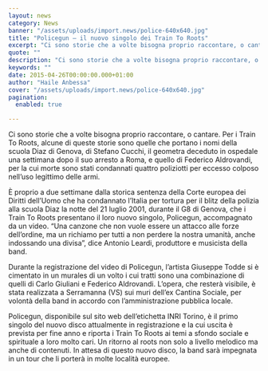 ```yaml
---
layout: news
category: News
banner: "/assets/uploads/import.news/police-640x640.jpg"
title: "Policegun – il nuovo singolo dei Train To Roots"
excerpt: "Ci sono storie che a volte bisogna proprio raccontare, o cantare. Per i Train To Roots, alcune di queste storie sono quelle che portano i nomi della scuola Diaz di Genova, di Stefano Cucchi, il geometra deceduto in ospedale una settimana dopo il suo arresto a Roma, e quello di Federico Aldrovandi, per la cui [&hellip"
quote: ""
description: "Ci sono storie che a volte bisogna proprio raccontare, o cantare. Per i Train To Roots, alcune di queste storie sono quelle che portano i nomi della scuola Diaz di Genova, di Stefano Cucchi, il geometra deceduto in ospedale una settimana dopo il suo arresto a Roma, e quello di Federico Aldrovandi, per la cui [&hellip"
keywords: ""
date: 2015-04-26T00:00:00.000+01:00
author: "Haile Anbessa"
cover: "/assets/uploads/import.news/police-640x640.jpg"
pagination:
  enabled: true

---
```


[](https://hotmc.com/wp-content/uploads/2015/04/police.jpg)

Ci sono storie che a volte bisogna proprio raccontare, o cantare. Per i Train To Roots, alcune di queste storie sono quelle che portano i nomi della scuola Diaz di Genova, di Stefano Cucchi, il geometra deceduto in ospedale una settimana dopo il suo arresto a Roma, e quello di Federico Aldrovandi, per la cui morte sono stati condannati quattro poliziotti per eccesso colposo nell’uso legittimo delle armi.

È proprio a due settimane dalla storica sentenza della Corte europea dei Diritti dell’Uomo che ha condannato l’Italia per tortura per il blitz della polizia alla scuola Diaz la notte del 21 luglio 2001, durante il G8 di Genova, che i Train To Roots presentano il loro nuovo singolo, Policegun, accompagnato da un video. “Una canzone che non vuole essere un attacco alle forze dell’ordine, ma un richiamo per tutti a non perdere la nostra umanità, anche indossando una divisa”, dice Antonio Leardi, produttore e musicista della band.

Durante la registrazione del video di Policegun, l’artista Giuseppe Todde si è cimentato in un murales di un volto i cui tratti sono una combinazione di quelli di Carlo Giuliani e Federico Aldrovandi. L’opera, che resterà visibile, è stata realizzata a Serramanna (VS) sui muri dell’ex Cantina Sociale, per volontà della band in accordo con l’amministrazione pubblica locale.

Policegun, disponibile sul sito web dell’etichetta INRI Torino, è il primo singolo del nuovo disco attualmente in registrazione e la cui uscita è prevista per fine anno e riporta i Train To Roots ai temi a sfondo sociale e spirituale a loro molto cari. Un ritorno al roots non solo a livello melodico ma anche di contenuti. In attesa di questo nuovo disco, la band sarà impegnata in un tour che li porterà in molte località europee.